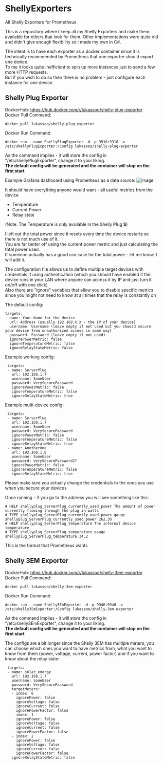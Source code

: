 # ShellyExporters
All Shelly Exporters for Prometheus

This is a repository where I keep all my Shelly Exporters and make them available for others that look for them.
Other implementations were quite old and didn't give enough flexibility so I made my own in C#.

The intent is to have each exporter as a docker container since it is technically recommended by Prometheus that
one exporter should export one device.  
To me it looks quite inefficient to spin up more instances just to send a few more HTTP requests.  
But if you wish to do so then there is no problem - just configure each instance for one device.

## Shelly Plug Exporter
DockerHub: https://hub.docker.com/r/lukassoo/shelly-plug-exporter  
Docker Pull Command:
   
    docker pull lukassoo/shelly-plug-exporter
Docker Run Command:

    docker run --name ShellyPlugExporter -d -p 9918:9918 -v /etc/shellyPlugExporter:/Config lukassoo/shelly-plug-exporter
As the command implies - it will store the config in "/etc/shellyPlugExporter", change it to your liking.  
**The default config will be generated and the container will stop on the first start**

Example Grafana dashboard using Prometheus as a data source:
![image](https://user-images.githubusercontent.com/10761509/204153225-c67c817c-270b-4cf0-999d-8b0eb2b59d17.png)

It should have everything anyone would want - all useful metrics from the device
* Temperature
* Current Power
* Relay state

(Note: The Temperature is only available in the Shelly Plug **S**)

I left out the total power since it resets every time the device restarts so there is not much use of it.  
You are far better off using the current power metric and just calculating the total power used.  
If someone actually has a good use case for the total power - let me know, I will add it.

The configuration file allows us to define multiple target devices with credentials if using authentication (which you should have enabled
if the device runs in your LAN where anyone can access it by IP and just turn it on/off with one click)  
Also there are "ignore" variables that allow you to disable specific metrics since you might not need to know at all times that the relay is constantly on

The default config:

    targets:
    - name: Your Name for the device
      url: Address (usually 192.168.X.X - the IP of your device)
      username: Username (leave empty if not used but you should secure your device from unauthorized access in some way)
      password: Password (leave empty if not used)
      ignorePowerMetric: false
      ignoreTemperatureMetric: false
      ignoreRelayStateMetric: false
     
Example working config:

     targets:
     - name: ServerPlug
       url: 192.168.1.7
       username: SomeUser
       password: VerySecurePassword
       ignorePowerMetric: false
       ignoreTemperatureMetric: false
       ignoreRelayStateMetric: true

Example multi-device config:

     targets:
     - name: ServerPlug
       url: 192.168.1.7
       username: SomeUser
       password: VerySecurePassword
       ignorePowerMetric: false
       ignoreTemperatureMetric: false
       ignoreRelayStateMetric: true
     - name: AnotherOne
       url: 192.168.1.8
       username: SomeUser
       password: VerySecurePassword2?
       ignorePowerMetric: false
       ignoreTemperatureMetric: false
       ignoreRelayStateMetric: true
       
Please make sure you actually change the credentials to the ones you use when you secure your devices

Once running - if you go to the address you will see something like this:

    # HELP shellyplug_ServerPlug_currently_used_power The amount of power currently flowing through the plug in watts
    # TYPE shellyplug_ServerPlug_currently_used_power gauge
    shellyplug_ServerPlug_currently_used_power 262.30
    # HELP shellyplug_ServerPlug_temperature The internal device temperature
    # TYPE shellyplug_ServerPlug_temperature gauge
    shellyplug_ServerPlug_temperature 34.2
This is the format that Prometheus wants

## Shelly 3EM Exporter
DockerHub: https://hub.docker.com/r/lukassoo/shelly-3em-exporter  
Docker Pull Command:
   
    docker pull lukassoo/shelly-3em-exporter
Docker Run Command:

    docker run --name Shelly3EmExporter -d -p 9946:9946 -v /etc/shelly3EmExporter:/Config lukassoo/shelly-3em-exporter
As the command implies - it will store the config in "/etc/shelly3EmExporter", change it to your liking.  
**The default config will be generated and the container will stop on the first start**

The configs are a bit longer since the Shelly 3EM has multiple meters, you can choose which ones you want to have metrics from, what you want to know from them (power, voltage, current, power factor) and if you want to know about the relay state:

     targets:
     - name: solar_energy
       url: 192.168.1.7
       username: SomeUser
       password: VerySecurePassword
       targetMeters:
       - index: 0
         ignorePower: false
         ignoreVoltage: false
         ignoreCurrent: false
         ignorePowerFactor: false
       - index: 1
         ignorePower: false
         ignoreVoltage: false
         ignoreCurrent: false
         ignorePowerFactor: false
       - index: 2
         ignorePower: false
         ignoreVoltage: false
         ignoreCurrent: false
         ignorePowerFactor: false
       ignoreRelayStateMetric: false
